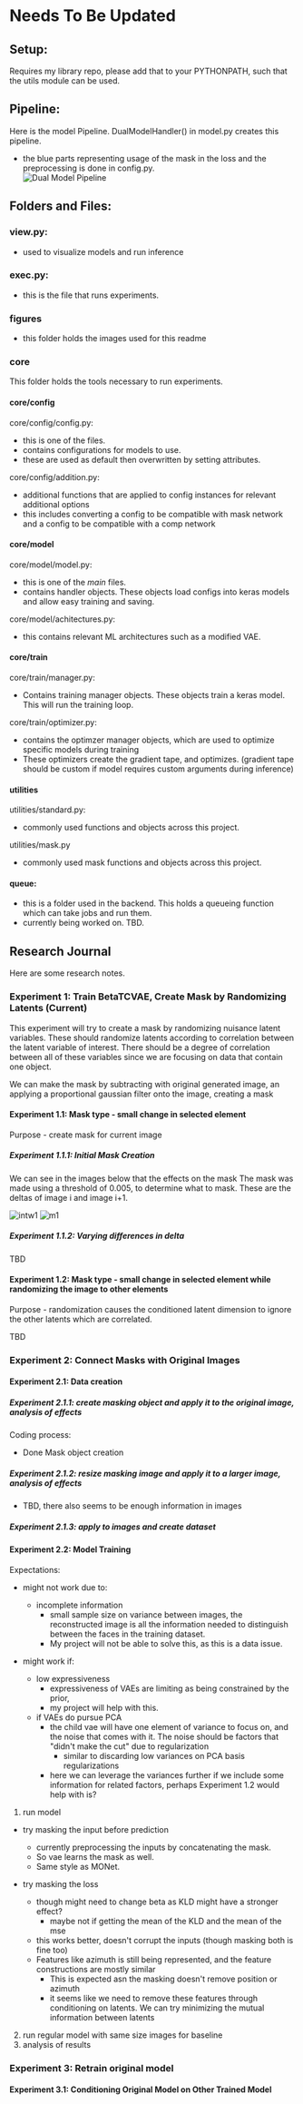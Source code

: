 # Needs To Be Updated

## Setup:
Requires my library repo, please add that to your PYTHONPATH, such that the utils module can be used.
## Pipeline:

Here is the model Pipeline. DualModelHandler() in model.py creates this pipeline.
- the blue parts representing usage of the mask in the loss and the preprocessing is done in config.py.  
![Dual Model Pipeline](figures/compvae_pipeline.jpg)

## Folders and Files:

### view.py:
- used to visualize models and run inference

### exec.py:
- this is the file that runs experiments.

### figures
- this folder holds the images used for this readme

### core
This folder holds the tools necessary to run experiments.

#### core/config
core/config/config.py:
- this is one of the files. 
- contains configurations for models to use.
- these are used as default then overwritten by setting attributes.

core/config/addition.py:
- additional functions that are applied to config instances for relevant additional options
- this includes converting a config to be compatible with mask network and a config to be compatible with a comp network 

#### core/model
core/model/model.py:
- this is one of the _main_ files. 
- contains handler objects. These objects load configs into keras models and allow easy training and saving.

core/model/achitectures.py:
- this contains relevant ML architectures such as a modified VAE.

#### core/train
core/train/manager.py:
- Contains training manager objects. These objects train a keras model. This will run the training loop.

core/train/optimizer.py:
- contains the optimzer manager objects, which are used to optimize specific models during training
- These optimizers create the gradient tape, and optimizes. (gradient tape should be custom if model requires custom arguments during inference)

#### utilities
utilities/standard.py:
- commonly used functions and objects across this project.

utilities/mask.py
- commonly used mask functions and objects across this project.

#### queue:
- this is a folder used in the backend. This holds a queueing function which can take jobs and run them.
- currently being worked on. TBD.

## Research Journal
Here are some research notes.

### Experiment 1: Train BetaTCVAE, Create Mask by Randomizing Latents (Current)
This experiment will try to create a mask by randomizing nuisance latent variables. These should randomize latents according to correlation between the latent variable of interest.
There should be a degree of correlation between all of these variables since we are focusing on data that contain one object.

We can make the mask by subtracting with original generated image, an applying a proportional gaussian filter onto the image, creating a mask


#### Experiment 1.1: Mask type - small change in selected element
Purpose - create mask for current image

##### Experiment 1.1.1: Initial Mask Creation

We can see in the images below that the effects on the mask The mask was made using a threshold of 0.005, to determine what to mask. These are the deltas of image i and image i+1. 

![intw1](figures/interweaved_mask1.png)
![m1](figures/mask_between_latents1.png)

##### Experiment 1.1.2: Varying differences in delta
TBD

#### Experiment 1.2: Mask type - small change in selected element while randomizing the image to other elements
Purpose - randomization causes the conditioned latent dimension to ignore the other latents which are correlated.

TBD

### Experiment 2: Connect Masks with Original Images
#### Experiment 2.1: Data creation

##### Experiment 2.1.1: create masking object and apply it to the original image, analysis of effects
Coding process:
- Done Mask object creation

##### Experiment 2.1.2: resize masking image and apply it to a larger image, analysis of effects
- TBD, there also seems to be enough information in images

##### Experiment 2.1.3: apply to images and create dataset


#### Experiment 2.2: Model Training
Expectations:
- might not work due to:
	- incomplete information
		- small sample size on variance between images, the reconstructed image is all the information needed to distinguish between the faces in the training dataset.
		- My project will not be able to solve this, as this is a data issue.

- might work if:
	- low expressiveness
		- expressiveness of VAEs are limiting as being constrained by the prior,
		- my project will help with this. 
	- if VAEs do pursue PCA
		- the child vae will have one element of variance to focus on, and the noise that comes with it. The noise should be factors that "didn't make the cut" due to regularization
			- similar to discarding low variances on PCA basis regularizations
		- here we can leverage the variances further if we include some information for related factors, perhaps Experiment 1.2 would help with is?


1. run model
- try masking the input before prediction
	- currently preprocessing the inputs by concatenating the mask.
	- So vae learns the mask as well.
	- Same style as MONet.

- try masking the loss
	- though might need to change beta as KLD might have a stronger effect?
		- maybe not if getting the mean of the KLD and the mean of the mse
	- this works better, doesn't corrupt the inputs (though masking both is fine too)
	- Features like azimuth is still being represented, and the feature constructions are mostly similar
		- This is expected asn the masking doesn't remove position or azimuth
		- it seems like we need to remove these features through conditioning on latents. We can try minimizing the mutual information between latents


2. run regular model with same size images for baseline
3. analysis of results

### Experiment 3: Retrain original model
#### Experiment 3.1: Conditioning Original Model on Other Trained Model
